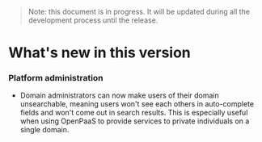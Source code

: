 
> Note: this document is in progress. It will be updated during all the development process until the release.

# What's new in this version

### Platform administration
- Domain administrators can now make users of their domain unsearchable, meaning users won't see each others in auto-complete fields and won't come out in search results. This is especially useful when using OpenPaaS to provide services to private individuals on a single domain.
